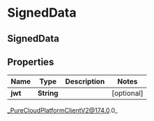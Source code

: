 # SignedData

## SignedData

## Properties

|Name | Type | Description | Notes|
|------------ | ------------- | ------------- | -------------|
| **jwt** | **String** |  | [optional] |



_PureCloudPlatformClientV2@174.0.0_
